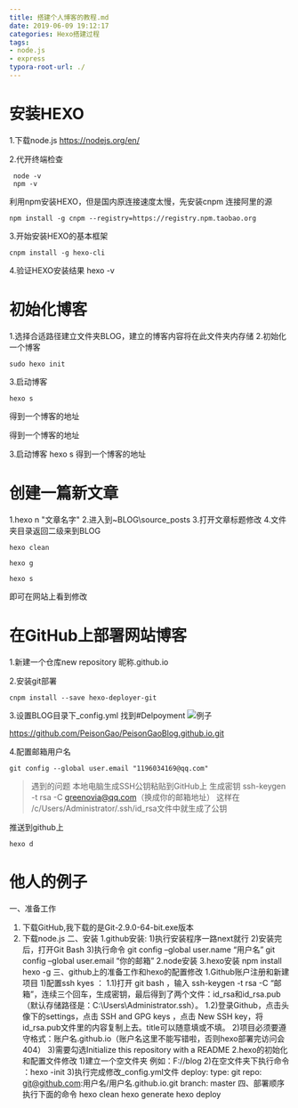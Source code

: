 ```yaml
---
title: 搭建个人博客的教程.md
date: 2019-06-09 19:12:17
categories: Hexo搭建过程
tags:
- node.js
- express
typora-root-url: ./
---
```


# 安装HEXO

1.下载node.js https://nodejs.org/en/

2.代开终端检查

```git
 node -v 
 npm -v
```

利用npm安装HEXO，但是国内原连接速度太慢，先安装cnpm 连接阿里的源

```
npm install -g cnpm --registry=https://registry.npm.taobao.org
```

3.开始安装HEXO的基本框架

```
cnpm install -g hexo-cli
```

4.验证HEXO安装结果
hexo -v

# 初始化博客
1.选择合适路径建立文件夹BLOG，建立的博客内容将在此文件夹内存储
2.初始化一个博客

```
sudo hexo init
```

3.启动博客

```
hexo s
```

得到一个博客的地址

得到一个博客的地址

3.启动博客
hexo s
得到一个博客的地址

# 创建一篇新文章
1.hexo n "文章名字"
2.进入到~BLOG\source\_posts
3.打开文章标题修改
4.文件夹目录返回二级来到BLOG

```
hexo clean
```

```
hexo g
```

```
hexo s
```

即可在网站上看到修改

#  在GitHub上部署网站博客
1.新建一个仓库new repository
昵称.github.io

2.安装git部署

```
cnpm install --save hexo-deployer-git
```

3.设置BLOG目录下_config.yml
找到#Delpoyment
![例子](/搭建个人博客的教程/例子.png)

https://github.com/PeisonGao/PeisonGaoBlog.github.io.git

4.配置邮箱用户名

```
git config --global user.email "1196034169@qq.com"
```

> 遇到的问题
> 本地电脑生成SSH公钥粘贴到GitHub上
> 生成密钥
>  ssh-keygen -t rsa -C greenovia@qq.com（换成你的邮箱地址）
> 这样在 /c/Users/Administrator/.ssh/id_rsa文件中就生成了公钥

推送到github上

```
hexo d
```



# 他人的例子

一、准备工作 

1. 下载GitHub,我下载的是Git-2.9.0-64-bit.exe版本 
2. 下载node.js 
二、安装 
1.github安装: 
1)执行安装程序一路next就行 
2)安装完后，打开Git Bash 
3)执行命令 
git config –global user.name “用户名” 
git config –global user.email “你的邮箱” 
2.node安装 
3.hexo安装 
npm install hexo -g 
三、github上的准备工作和hexo的配置修改 
1.Github账户注册和新建项目 
1)配置ssh kyes ： 
1.1)打开 git bash ，输入 ssh-keygen -t rsa -C “邮箱”，连续三个回车，生成密钥，最后得到了两个文件：id_rsa和id_rsa.pub（默认存储路径是：C:\Users\Administrator.ssh）。 
1.2)登录Github，点击头像下的settings，点击 SSH and GPG keys ，点击 New SSH key，将id_rsa.pub文件里的内容复制上去。title可以随意填或不填。 
2)项目必须要遵守格式：账户名.github.io（账户名这里不能写错啦，否则hexo部署完访问会404） 
3)需要勾选Initialize this repository with a README 
2.hexo的初始化和配置文件修改 
1)建立一个空文件夹 例如：F://blog 
2)在空文件夹下执行命令 ：hexo -init 
3)执行完成修改_config.yml文件 
deploy: 
type: git 
repo: git@github.com:用户名/用户名.github.io.git 
branch: master 
四、部署顺序执行下面的命令 
hexo clean 
hexo generate 
hexo deploy